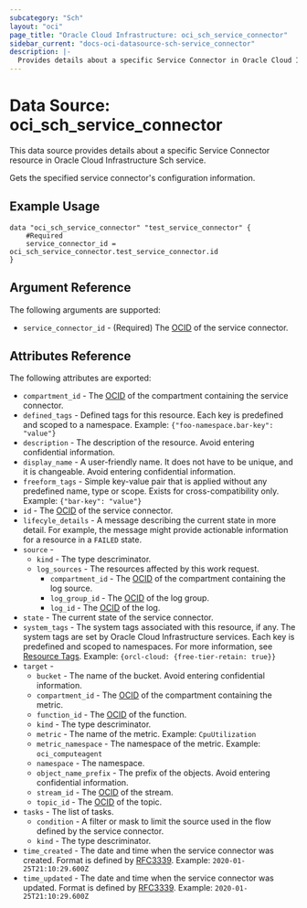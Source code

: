 ```yaml
---
subcategory: "Sch"
layout: "oci"
page_title: "Oracle Cloud Infrastructure: oci_sch_service_connector"
sidebar_current: "docs-oci-datasource-sch-service_connector"
description: |-
  Provides details about a specific Service Connector in Oracle Cloud Infrastructure Sch service
---
```


# Data Source: oci_sch_service_connector
This data source provides details about a specific Service Connector resource in Oracle Cloud Infrastructure Sch service.

Gets the specified service connector's configuration information.


## Example Usage

```hcl
data "oci_sch_service_connector" "test_service_connector" {
	#Required
	service_connector_id = oci_sch_service_connector.test_service_connector.id
}
```

## Argument Reference

The following arguments are supported:

* `service_connector_id` - (Required) The [OCID](https://docs.cloud.oracle.com/iaas/Content/General/Concepts/identifiers.htm) of the service connector. 


## Attributes Reference

The following attributes are exported:

* `compartment_id` - The [OCID](https://docs.cloud.oracle.com/iaas/Content/General/Concepts/identifiers.htm) of the compartment containing the service connector. 
* `defined_tags` - Defined tags for this resource. Each key is predefined and scoped to a namespace. Example: `{"foo-namespace.bar-key": "value"}` 
* `description` - The description of the resource. Avoid entering confidential information. 
* `display_name` - A user-friendly name. It does not have to be unique, and it is changeable. Avoid entering confidential information. 
* `freeform_tags` - Simple key-value pair that is applied without any predefined name, type or scope. Exists for cross-compatibility only. Example: `{"bar-key": "value"}` 
* `id` - The [OCID](https://docs.cloud.oracle.com/iaas/Content/General/Concepts/identifiers.htm) of the service connector. 
* `lifecyle_details` - A message describing the current state in more detail. For example, the message might provide actionable information for a resource in a `FAILED` state. 
* `source` - 
	* `kind` - The type descriminator. 
	* `log_sources` - The resources affected by this work request. 
		* `compartment_id` - The [OCID](https://docs.cloud.oracle.com/iaas/Content/General/Concepts/identifiers.htm) of the compartment containing the log source. 
		* `log_group_id` - The [OCID](https://docs.cloud.oracle.com/iaas/Content/General/Concepts/identifiers.htm) of the log group. 
		* `log_id` - The [OCID](https://docs.cloud.oracle.com/iaas/Content/General/Concepts/identifiers.htm) of the log. 
* `state` - The current state of the service connector. 
* `system_tags` - The system tags associated with this resource, if any. The system tags are set by Oracle Cloud Infrastructure services. Each key is predefined and scoped to namespaces. For more information, see [Resource Tags](https://docs.cloud.oracle.com/iaas/Content/General/Concepts/resourcetags.htm). Example: `{orcl-cloud: {free-tier-retain: true}}` 
* `target` - 
	* `bucket` - The name of the bucket. Avoid entering confidential information. 
	* `compartment_id` - The [OCID](https://docs.cloud.oracle.com/iaas/Content/General/Concepts/identifiers.htm) of the compartment containing the metric. 
	* `function_id` - The [OCID](https://docs.cloud.oracle.com/iaas/Content/General/Concepts/identifiers.htm) of the function. 
	* `kind` - The type descriminator. 
	* `metric` - The name of the metric.  Example: `CpuUtilization` 
	* `metric_namespace` - The namespace of the metric.  Example: `oci_computeagent` 
	* `namespace` - The namespace. 
	* `object_name_prefix` - The prefix of the objects. Avoid entering confidential information. 
	* `stream_id` - The [OCID](https://docs.cloud.oracle.com/iaas/Content/General/Concepts/identifiers.htm) of the stream. 
	* `topic_id` - The [OCID](https://docs.cloud.oracle.com/iaas/Content/General/Concepts/identifiers.htm) of the topic. 
* `tasks` - The list of tasks. 
	* `condition` - A filter or mask to limit the source used in the flow defined by the service connector. 
	* `kind` - The type descriminator. 
* `time_created` - The date and time when the service connector was created. Format is defined by [RFC3339](https://tools.ietf.org/html/rfc3339). Example: `2020-01-25T21:10:29.600Z` 
* `time_updated` - The date and time when the service connector was updated. Format is defined by [RFC3339](https://tools.ietf.org/html/rfc3339). Example: `2020-01-25T21:10:29.600Z` 


